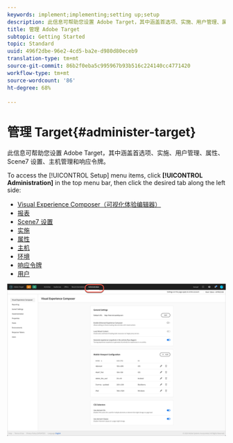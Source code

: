 ```yaml
---
keywords: implement;implementing;setting up;setup
description: 此信息可帮助您设置 Adobe Target，其中涵盖首选项、实施、用户管理、属性、Scene7 设置、主机管理和响应令牌。
title: 管理 Adobe Target
subtopic: Getting Started
topic: Standard
uuid: 496f2dbe-96e2-4cd5-ba2e-d980d80eceb9
translation-type: tm+mt
source-git-commit: 86b2f0eba5c995967b93b516c224140cc4771420
workflow-type: tm+mt
source-wordcount: '86'
ht-degree: 68%

---
```



# 管理 Target{#administer-target}

此信息可帮助您设置 Adobe Target，其中涵盖首选项、实施、用户管理、属性、Scene7 设置、主机管理和响应令牌。

To access the [!UICONTROL Setup] menu items, click **[!UICONTROL Administration]** in the top menu bar, then click the desired tab along the left side:

* [Visual Experience Composer（可视化体验编辑器）](/help/administrating-target/visual-experience-composer-set-up.md)
* [报表](/help/administrating-target/reporting.md)
* [Scene7 设置](/help/administrating-target/scene7-settings.md)
* [实施](/help/c-implementing-target/implementing-target.md)
* [属性](/help/administrating-target/c-user-management/property-channel/property-channel.md)
* [主机](/help/administrating-target/hosts.md)
* [环境](/help/administrating-target/environments.md)
* [响应令牌](/help/administrating-target/response-tokens.md)
* [用户](/help/administrating-target/c-user-management/user-management.md)

![Adobe Target管理菜单](/help/administrating-target/assets/administration.png)